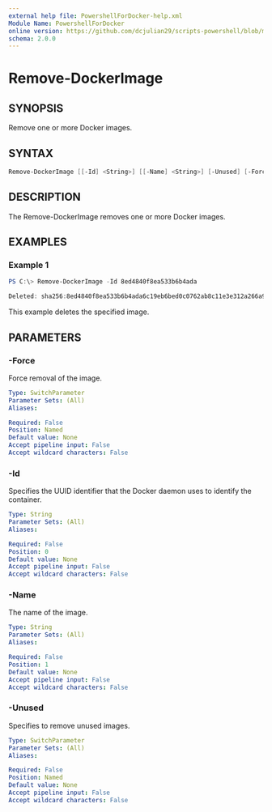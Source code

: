 ```yaml
---
external help file: PowershellForDocker-help.xml
Module Name: PowershellForDocker
online version: https://github.com/dcjulian29/scripts-powershell/blob/main/Modules/PowershellForDocker/docs/Remove-DockerImage.md
schema: 2.0.0
---
```


# Remove-DockerImage

## SYNOPSIS

Remove one or more Docker images.

## SYNTAX

```powershell
Remove-DockerImage [[-Id] <String>] [[-Name] <String>] [-Unused] [-Force]
```

## DESCRIPTION

The Remove-DockerImage removes one or more Docker images.

## EXAMPLES

### Example 1

```powershell
PS C:\> Remove-DockerImage -Id 8ed4840f8ea533b6b4ada

Deleted: sha256:8ed4840f8ea533b6b4ada6c19eb6bed0c0762ab8c11e3e312a266a987d1fc48b
```

This example deletes the specified image.

## PARAMETERS

### -Force

Force removal of the image.

```yaml
Type: SwitchParameter
Parameter Sets: (All)
Aliases:

Required: False
Position: Named
Default value: None
Accept pipeline input: False
Accept wildcard characters: False
```

### -Id

Specifies the UUID identifier that the Docker daemon uses to identify the container.

```yaml
Type: String
Parameter Sets: (All)
Aliases:

Required: False
Position: 0
Default value: None
Accept pipeline input: False
Accept wildcard characters: False
```

### -Name

The name of the image.

```yaml
Type: String
Parameter Sets: (All)
Aliases:

Required: False
Position: 1
Default value: None
Accept pipeline input: False
Accept wildcard characters: False
```

### -Unused

Specifies to remove unused images.

```yaml
Type: SwitchParameter
Parameter Sets: (All)
Aliases:

Required: False
Position: Named
Default value: None
Accept pipeline input: False
Accept wildcard characters: False
```
